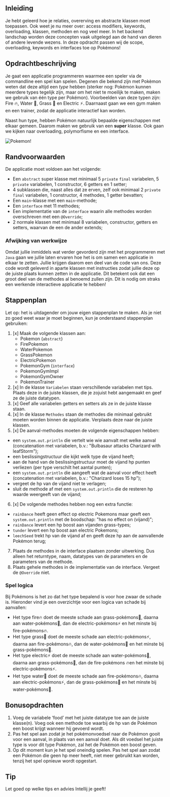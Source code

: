 ## Inleiding

Je hebt geleerd hoe je relaties, overerving en abstracte klassen moet toepassen. Ook weet je nu meer over: access modifiers, keywords, overloading, klassen, methoden en nog veel meer. In het backend landschap
worden deze concepten vaak uitgelegd aan de hand van dieren of andere levende wezens. In deze opdracht passen wij de scope, overloading, keywords en interfaces toe op Pokémons!

## Opdrachtbeschrijving

Je gaat een applicatie programmeren waarmee een speler via de commandline een spel kan spelen. Degenen die bekend zijn met Pokèmon weten
dat deze altijd een _type_ hebben (sterker nog: Pokémon kunnen meerdere types tegelijk zijn, maar om het niet te moeilijk
te maken, maken we gebruik van één type per Pokémon). Voorbeelden van deze typen zijn: Fire 🔥, Water 🌊, Grass 🌿 en
Electric ⚡. Daarnaast gaan we een gym maken en een trainer, zodat de applicatie interactief kan worden.

Naast hun type, hebben Pokémon natuurlijk bepaalde eigenschappen met elkaar gemeen. Daarom maken we gebruik van een
**super** klasse. Ook gaan we kijken naar overloading, polymorfisme en een interface.

![Pokemon!](./assets/pokemon.JPG)

## Randvoorwaarden

De applicatie moet voldoen aan het volgende:

- Een `abstract` super klasse met minimaal 5 `private` `final`  variabelen,  5 `private` variabelen, 1 constructor, 6 getters en 1 setter;
- 4 subklassen die, naast alles dat ze erven, zelf ook minimaal 2 `private` `final` variabelen, 1 constructor, 4 methodes,  1 getter bevatten;
- Een `main`-klasse met een `main`-methode;
- Een `interface` met 11 methodes;
- Een implementatie van de `interface` waarin alle methodes worden overschreven met een `@Override`;
- 2 normale klassen met minimaal 8 variabelen, constructor, getters en setters, waarvan de een de ander extends;

### Afwijking van werkwijze

Omdat jullie inmiddels wat verder gevorderd zijn met het programmeren met `Java` gaan we jullie laten ervaren hoe het is om samen een 
applicatie in elkaar te zetten. Jullie krijgen daarom een deel van de code van ons. Deze code wordt geleverd in aparte klassen met instructies zodat jullie deze op de juiste plaats kunnen zetten in de applicatie. 
Dit betekent ook dat een groot deel van de methodes al benoemd zullen zijn. Dit is nodig om straks een werkende interactieve applicatie te hebben! 

## Stappenplan
Let op: het is uitdagender om jouw eigen stappenplan te maken. Als je niet zo goed weet waar je moet beginnen, kun je onderstaand stappenplan gebruiken:
1. [x] Maak de volgende klassen aan:
   - Pokemon (`abstract`)
   - FirePokemon
   - WaterPokemon
   - GrassPokemon
   - ElectricPokemon
   - PokemonGym (`interface`)
   - PokemonGymImpl
   - PokemonGymOwner
   - PokemonTrainer
2. [x] In de klasse `Variabelen` staan verschillende variabelen met tips. Plaats deze in de juiste klassen, die je zojuist hebt aangemaakt en geef ze de juiste datatypen.
3. [x] Geef alle variabelen getters en setters als ze in de juiste klasse staan.
4. [x] In de klasse `Methodes` staan de methodes die minimaal gebruikt moeten worden binnen de applicatie. Verplaats deze naar de juiste klassen.
5. [x] De aanval-methodes moeten de volgende eigenschappen hebben:
  - een `system.out.println` die vertelt wie wie aanvalt met welke aanval (concatenation met variabelen, b.v.: "Bulbasaur attacks Charizard with leafStorm");
  - een beslissingstructuur die kijkt welk type de vijand heeft;
  - aan de hand van de beslissingstructuur moet de vijand hp punten verliezen (per type verschilt het aantal punten);
  - een `system.out.println` die aangeeft wat de aanval voor effect heeft (concatenation met variabelen, b.v.: "Charizard loses 15 hp");
  - vergeet de hp van de vijand niet te verlagen;
  - sluit de methode af met een `system.out.println` die de resteren hp waarde weergeeft van de vijand;
6. [x] De volgende methodes hebben nog een extra functie:
  - `rainDance` heeft geen effect op electric Pokemons maar geeft een `system.out.println` met de boodschap: "has no effect on (vijand)";
  - `rainDance` levert een hp boost aan vijanden grass-types;
  - `tunder` levert een hp boost aan electric Pokemons;
  - `leechSeed` trekt hp van de vijand af en geeft deze hp aan de aanvallende Pokémon terug;
7. Plaats de methodes in de interface plaatsen zonder uitwerking. Dus alleen het returntype, naam, datatypes van de parameters en de parameters van de methode.
8. Plaats gehele methodes in de implementatie van de interface. Vergeet de `@Override` niet.

### Spel logica

Bij Pokémons is het zo dat het type bepalend is voor hoe zwaar de schade is. Hieronder vind je een overzichtje voor een logica van schade bij aanvallen:
- Het type fire🔥 doet de meeste schade aan grass-pokémons🌿, daarna aan water-pokémons🌊, dan de electric-pokémons⚡ en het minste bij fire-pokémons🔥.
- Het type grass🌿 doet de meeste schade aan electric-pokémons⚡, daarna aan fire-pokémons🔥, dan de water-pokémons🌊 en het minste bij grass-pokémons🌿.
- Het type electric⚡ doet de meeste schade aan water-pokémons🌊, daarna aan grass-pokémons🌿, dan de fire-pokémons 🔥en het minste bij electric-pokémons⚡.
- Het type water🌊 doet de meeste schade aan fire-pokémons🔥, daarna aan electric-pokémons⚡, dan de grass-pokémons🌿 en het minste bij water-pokémons🌊.


## Bonusopdrachten

1. Voeg de variabele ‘food’ met het juiste datatype toe aan de juiste klasse(n). Voeg ook een methode toe waarbij de hp van de Pokémon een boost krijgt wanneer hij gevoerd wordt.
2. Pas het spel aan zodat je het pokémonvoedsel naar de Pokémon gooit voor een aanval, in plaats van een aanval doet. Als dit voedsel het juiste type is voor dit type Pokémon, zal het de Pokémon een boost geven. 
3. Op dit moment kun je het spel oneindig spelen. Pas het spel aan zodat een Pokémon die geen hp meer heeft, niet meer gebruikt kan worden, tenzij het spel opnieuw wordt opgestart.


## Tip

Let goed op welke tips en advies Intellij je geeft!
